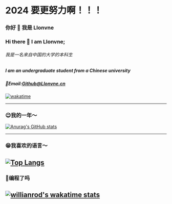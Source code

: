 # 2024 要更努力啊！！！

### 你好 👋 我是 Llonvne

### Hi there 👋 I am Llonvne;

###### 我是一名来自中国的大学的本科生

##### I am an undergraduate student from a Chinese university

##### 📧Email:Github@Llonvne.cn

[![wakatime](https://wakatime.com/badge/user/04e86d0b-03a0-46cb-9f15-ffd9aae14342.svg)](https://wakatime.com/@04e86d0b-03a0-46cb-9f15-ffd9aae14342)

---

### 😉我的一年～

[![Anurag's GitHub stats](https://github-readme-stats.vercel.app/api?username=Llonvne&show_icons=true)](https://github.com/anuraghazra/github-readme-stats)

---

### 😁我喜欢的语言～

[![Top Langs](https://github-readme-stats.vercel.app/api/top-langs/?username=Llonvne&hide=HTML,css,javascript&layout=compact&show_icons=true)](https://github.com/anuraghazra/github-readme-stats)
---

### 🤠编程了吗
[![willianrod's wakatime stats](https://github-readme-stats.vercel.app/api/wakatime?username=Llonvne)](https://github.com/anuraghazra/github-readme-stats)
---


<!--
**Llonvne/Llonvne** is a ✨ _special_ ✨ repository because its `README.md` (this file) appears on your GitHub profile.

Here are some ideas to get you started:

- 🔭 I’m currently working on ...
- 🌱 I’m currently learning ...
- 👯 I’m looking to collaborate on ...
- 🤔 I’m looking for help with ...
- 💬 Ask me about ...
- 📫 How to reach me: ...
- 😄 Pronouns: ...
- ⚡ Fun fact: ...
-->
